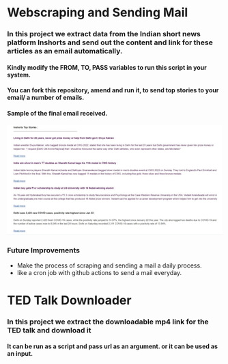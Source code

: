 # Webscraping and Sending Mail

### In this project we extract data from the Indian short news platform **Inshorts** and send out the content and link for these articles as an email automatically.

#### Kindly modify the FROM, TO, PASS variables to run this script in your system.

#### You can fork this repository, amend and run it, to send top stories to your email/ a number of emails.

#### Sample of the final email received.

![Alt text](images/sample.jpg?raw=true "Sample")

### Future Improvements
 - Make the process of scraping and sending a mail a daily process.
 - like a cron job with github actions to send a mail everyday.

# TED Talk Downloader

### In this project we extract the downloadable mp4 link for the TED talk and download it

#### It can be run as a script and pass url as an argument. or it can be used as an input.

